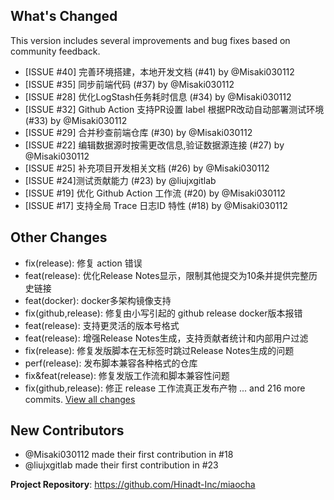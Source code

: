 ## What's Changed

This version includes several improvements and bug fixes based on community feedback.

* [ISSUE #40] 完善环境搭建，本地开发文档 (#41) by @Misaki030112
* [ISSUE #35] 同步前端代码 (#37) by @Misaki030112
* [ISSUE #28] 优化LogStash任务耗时信息 (#34) by @Misaki030112
* [ISSUE #32] Github Action 支持PR设置 label 根据PR改动自动部署测试环境 (#33) by @Misaki030112
* [ISSUE #29] 合并秒查前端仓库 (#30) by @Misaki030112
* [ISSUE #22] 编辑数据源时按需更改信息,验证数据源连接 (#27) by @Misaki030112
* [ISSUE #25] 补充项目开发相关文档 (#26) by @Misaki030112
* [ISSUE #24]测试贡献能力 (#23) by @liujxgitlab
* [ISSUE #19] 优化 Github Action 工作流 (#20) by @Misaki030112
* [ISSUE #17] 支持全局 Trace 日志ID 特性 (#18) by @Misaki030112

## Other Changes

- fix(release): 修复 action 错误
- feat(release): 优化Release Notes显示，限制其他提交为10条并提供完整历史链接
- feat(docker): docker多架构镜像支持
- fix(github,release): 修复由小写引起的 github release docker版本报错
- feat(release): 支持更灵活的版本号格式
- feat(release): 增强Release Notes生成，支持贡献者统计和内部用户过滤
- fix(release): 修复发版脚本在无标签时跳过Release Notes生成的问题
- perf(release): 发布脚本兼容各种格式的仓库
- fix&feat(release): 修复发版工作流和脚本兼容性问题
- fix(github,release): 修正 release 工作流真正发布产物
... and 216 more commits. [View all changes](https://github.com/Hinadt-Inc/miaocha/commits/v2.0.0-test)


## New Contributors
* @Misaki030112 made their first contribution in #18
* @liujxgitlab made their first contribution in #23

**Project Repository**: https://github.com/Hinadt-Inc/miaocha
